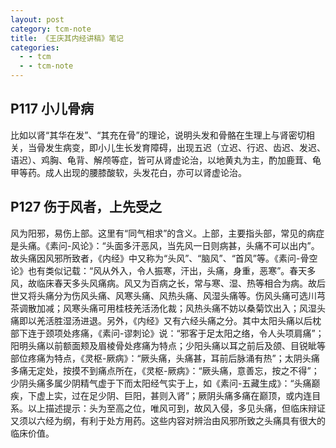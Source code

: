 ```yaml
---
layout: post
category: tcm-note
title: 《王庆其内经讲稿》笔记
categories:
  - - tcm
  - - tcm-note
---
```


## P117 小儿骨病 ##

比如以肾“其华在发”、“其充在骨”的理论，说明头发和骨骼在生理上与肾密切相关，当骨发生病变，即小儿生长发育障碍，出现五迟（立迟、行迟、齿迟、发迟、语迟）、鸡胸、龟背、解颅等症，皆可从肾虚论治，以地黄丸为主，酌加鹿茸、龟甲等药。成人出现的腰膝酸软，头发花白，亦可以肾虚论治。

## P127 伤于风者，上先受之 ##

风为阳邪，易伤上部。这里有“同气相求”的含义。上部，主要指头部，常见的病症是头痛。《素问-风论》：“头面多汗恶风，当先风一日则病甚，头痛不可以出内”。故头痛因风邪所致者，《内经》中又称为“头风”、“脑风”、“首风”等。《素问-骨空论》也有类似记载：“风从外入，令人振寒，汗出，头痛，身重，恶寒”。春天多风，故临床春天多头风痛病。风又为百病之长，常与寒、湿、热等相合为病。故后世又将头痛分为伤风头痛、风寒头痛、风热头痛、风湿头痛等。伤风头痛可选川芎茶调散加减；风寒头痛可用桂枝羌活汤化裁；风热头痛不妨以桑菊饮出入；风湿头痛即以羌活胜湿汤进退。另外，《内经》又有六经头痛之分。其中太阳头痛以后枕部下连于颈项处疼痛，《素问-谬刺论》说：“邪客于足太阳之络，令人头项肩痛”；阳明头痛以前额面颊及眉棱骨处疼痛为特点；少阳头痛以耳之前后及颌、目锐眦等部位疼痛为特点，《灵枢-厥病》：“厥头痛，头痛甚，耳前后脉涌有热”；太阴头痛多痛无定处，按摸不到痛点所在，《灵枢-厥病》：“厥头痛，意善忘，按之不得”；少阴头痛多属少阴精气虚于下而太阳经气实于上，如《素问-五藏生成》：“头痛巅疾，下虚上实，过在足少阴、巨阳，甚则入肾”；厥阴头痛多痛在巅顶，或内连目系。以上描述提示：头为至高之位，唯风可到，故风入侵，多见头痛，但临床辩证又须以六经为纲，有利于处方用药。这些内容对辨治由风邪所致之头痛具有很大的临床价值。
